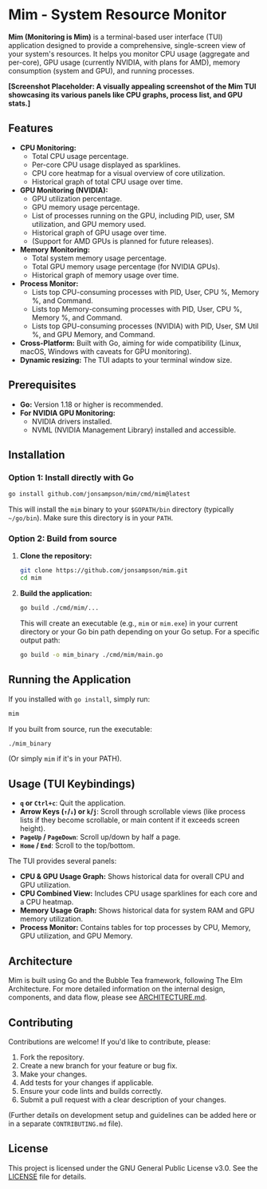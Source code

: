 # Mim - System Resource Monitor

**Mim (Monitoring is Mim)** is a terminal-based user interface (TUI) application designed to provide a comprehensive, single-screen view of your system's resources. It helps you monitor CPU usage (aggregate and per-core), GPU usage (currently NVIDIA, with plans for AMD), memory consumption (system and GPU), and running processes.

<!-- Placeholder for Hero Image/Screenshot -->
<!-- TODO: Replace this comment with an actual screenshot of Mim in action -->
**[Screenshot Placeholder: A visually appealing screenshot of the Mim TUI showcasing its various panels like CPU graphs, process list, and GPU stats.]**

## Features

*   **CPU Monitoring:**
    *   Total CPU usage percentage.
    *   Per-core CPU usage displayed as sparklines.
    *   CPU core heatmap for a visual overview of core utilization.
    *   Historical graph of total CPU usage over time.
*   **GPU Monitoring (NVIDIA):**
    *   GPU utilization percentage.
    *   GPU memory usage percentage.
    *   List of processes running on the GPU, including PID, user, SM utilization, and GPU memory used.
    *   Historical graph of GPU usage over time.
    *   (Support for AMD GPUs is planned for future releases).
*   **Memory Monitoring:**
    *   Total system memory usage percentage.
    *   Total GPU memory usage percentage (for NVIDIA GPUs).
    *   Historical graph of memory usage over time.
*   **Process Monitor:**
    *   Lists top CPU-consuming processes with PID, User, CPU %, Memory %, and Command.
    *   Lists top Memory-consuming processes with PID, User, CPU %, Memory %, and Command.
    *   Lists top GPU-consuming processes (NVIDIA) with PID, User, SM Util %, and GPU Memory, and Command.
*   **Cross-Platform:** Built with Go, aiming for wide compatibility (Linux, macOS, Windows with caveats for GPU monitoring).
*   **Dynamic resizing:** The TUI adapts to your terminal window size.

## Prerequisites

*   **Go:** Version 1.18 or higher is recommended.
*   **For NVIDIA GPU Monitoring:**
    *   NVIDIA drivers installed.
    *   NVML (NVIDIA Management Library) installed and accessible.

## Installation

### Option 1: Install directly with Go

```bash
go install github.com/jonsampson/mim/cmd/mim@latest
```

This will install the `mim` binary to your `$GOPATH/bin` directory (typically `~/go/bin`). Make sure this directory is in your `PATH`.

### Option 2: Build from source

1.  **Clone the repository:**
    ```bash
    git clone https://github.com/jonsampson/mim.git
    cd mim
    ```

2.  **Build the application:**
    ```bash
    go build ./cmd/mim/...
    ```
    This will create an executable (e.g., `mim` or `mim.exe`) in your current directory or your Go bin path depending on your Go setup. For a specific output path:
    ```bash
    go build -o mim_binary ./cmd/mim/main.go
    ```

## Running the Application

If you installed with `go install`, simply run:

```bash
mim
```

If you built from source, run the executable:

```bash
./mim_binary
```
(Or simply `mim` if it's in your PATH).

## Usage (TUI Keybindings)

*   **`q` or `Ctrl+c`**: Quit the application.
*   **Arrow Keys (`↑`/`↓`) or `k`/`j`**: Scroll through scrollable views (like process lists if they become scrollable, or main content if it exceeds screen height).
*   **`PageUp` / `PageDown`**: Scroll up/down by half a page.
*   **`Home` / `End`**: Scroll to the top/bottom.

The TUI provides several panels:
*   **CPU & GPU Usage Graph:** Shows historical data for overall CPU and GPU utilization.
*   **CPU Combined View:** Includes CPU usage sparklines for each core and a CPU heatmap.
*   **Memory Usage Graph:** Shows historical data for system RAM and GPU memory utilization.
*   **Process Monitor:** Contains tables for top processes by CPU, Memory, GPU utilization, and GPU Memory.

## Architecture

Mim is built using Go and the Bubble Tea framework, following The Elm Architecture. For more detailed information on the internal design, components, and data flow, please see [ARCHITECTURE.md](ARCHITECTURE.md).

## Contributing

Contributions are welcome! If you'd like to contribute, please:

1.  Fork the repository.
2.  Create a new branch for your feature or bug fix.
3.  Make your changes.
4.  Add tests for your changes if applicable.
5.  Ensure your code lints and builds correctly.
6.  Submit a pull request with a clear description of your changes.

(Further details on development setup and guidelines can be added here or in a separate `CONTRIBUTING.md` file).

## License

This project is licensed under the GNU General Public License v3.0. See the [LICENSE](LICENSE) file for details.
